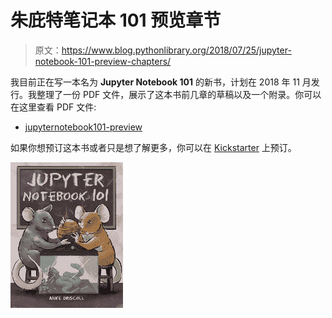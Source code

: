 # 朱庇特笔记本 101 预览章节

> 原文：<https://www.blog.pythonlibrary.org/2018/07/25/jupyter-notebook-101-preview-chapters/>

我目前正在写一本名为 **Jupyter Notebook 101** 的新书，计划在 2018 年 11 月发行。我整理了一份 PDF 文件，展示了这本书前几章的草稿以及一个附录。你可以在这里查看 PDF 文件:

*   [jupyternotebook101-preview](https://www.dropbox.com/s/4pxzekhyita1t6m/jupyternotebook101-preview.pdf?dl=0)

如果你想预订这本书或者只是想了解更多，你可以在 [Kickstarter](https://www.kickstarter.com/projects/34257246/jupyter-notebook-101) 上预订。

[![](img/ebd7fa5c4b7408fdd4876e3df233704b.png)](https://www.kickstarter.com/projects/34257246/jupyter-notebook-101)